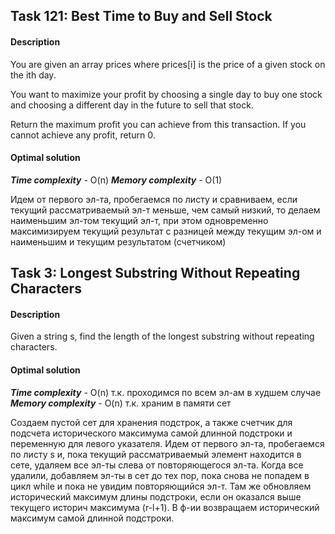 ## Task 121: Best Time to Buy and Sell Stock

#### Description

You are given an array prices where prices[i] is the price of a given stock on the ith day.

You want to maximize your profit by choosing a single day to buy one stock and choosing 
a different day in the future to sell that stock.

Return the maximum profit you can achieve from this transaction. 
If you cannot achieve any profit, return 0.

#### Optimal solution
***Time complexity***  - O(n)
***Memory complexity*** - O(1)

Идем от первого эл-та, пробегаемся по листу и сравниваем, если текущий рассматриваемый эл-т меньше,
чем самый низкий, то делаем наименьшим эл-том текущий эл-т, при этом одновременно 
максимизируем текущий результат с разницей между текущим эл-ом и наименьшим 
и текущим результатом (счетчиком)


## Task 3: Longest Substring Without Repeating Characters 

#### Description

Given a string s, find the length of the longest
substring
without repeating characters.


#### Optimal solution
***Time complexity***  - O(n) т.к. проходимся по всем эл-ам в худшем случае
***Memory complexity*** - O(n) т.к. храним в памяти сет

Создаем пустой сет для хранения подстрок, а также счетчик для подсчета исторического максимума 
самой длинной подстроки и переменную для левого указателя. Идем от первого эл-та, 
пробегаемся по листу s и, пока текущий рассматриваемый элемент находится в сете, 
удаляем все эл-ты слева от повторяющегося эл-та. Когда все удалили, добавляем эл-ты в сет 
до тех пор, пока снова не попадем в цикл while и пока не увидим повторяющийся эл-т. Там же 
обновляем исторический максимум длины подстроки, если он оказался выше текущего историч максимума 
(r-l+1). В ф-ии возвращаем исторический максимум самой длинной подстроки.
